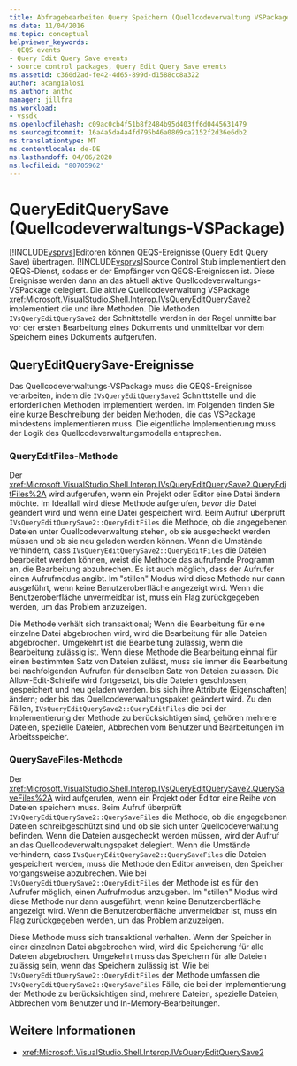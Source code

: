 ```yaml
---
title: Abfragebearbeiten Query Speichern (Quellcodeverwaltung VSPackage) | Microsoft Docs
ms.date: 11/04/2016
ms.topic: conceptual
helpviewer_keywords:
- QEQS events
- Query Edit Query Save events
- source control packages, Query Edit Query Save events
ms.assetid: c360d2ad-fe42-4d65-899d-d1588cc8a322
author: acangialosi
ms.author: anthc
manager: jillfra
ms.workload:
- vssdk
ms.openlocfilehash: c09ac0cb4f51b8f2484b95d403ff6d0445631479
ms.sourcegitcommit: 16a4a5da4a4fd795b46a0869ca2152f2d36e6db2
ms.translationtype: MT
ms.contentlocale: de-DE
ms.lasthandoff: 04/06/2020
ms.locfileid: "80705962"
---
```

# <a name="query-edit-query-save-source-control-vspackage"></a>QueryEditQuerySave (Quellcodeverwaltungs-VSPackage)
[!INCLUDE[vsprvs](../../code-quality/includes/vsprvs_md.md)]Editoren können QEQS-Ereignisse (Query Edit Query Save) übertragen. [!INCLUDE[vsprvs](../../code-quality/includes/vsprvs_md.md)]Source Control Stub implementiert den QEQS-Dienst, sodass er der Empfänger von QEQS-Ereignissen ist. Diese Ereignisse werden dann an das aktuell aktive Quellcodeverwaltungs-VSPackage delegiert. Die aktive Quellcodeverwaltung VSPackage <xref:Microsoft.VisualStudio.Shell.Interop.IVsQueryEditQuerySave2> implementiert die und ihre Methoden. Die Methoden `IVsQueryEditQuerySave2` der Schnittstelle werden in der Regel unmittelbar vor der ersten Bearbeitung eines Dokuments und unmittelbar vor dem Speichern eines Dokuments aufgerufen.

## <a name="queryeditquerysave-events"></a>QueryEditQuerySave-Ereignisse
 Das Quellcodeverwaltungs-VSPackage muss die QEQS-Ereignisse verarbeiten, indem die `IVsQueryEditQuerySave2` Schnittstelle und die erforderlichen Methoden implementiert werden. Im Folgenden finden Sie eine kurze Beschreibung der beiden Methoden, die das VSPackage mindestens implementieren muss. Die eigentliche Implementierung muss der Logik des Quellcodeverwaltungsmodells entsprechen.

### <a name="queryeditfiles-method"></a>QueryEditFiles-Methode
 Der <xref:Microsoft.VisualStudio.Shell.Interop.IVsQueryEditQuerySave2.QueryEditFiles%2A> wird aufgerufen, wenn ein Projekt oder Editor eine Datei ändern möchte. Im Idealfall wird diese Methode aufgerufen, *bevor* die Datei geändert wird und wenn eine Datei gespeichert wird. Beim Aufruf überprüft `IVsQueryEditQuerySave2::QueryEditFiles` die Methode, ob die angegebenen Dateien unter Quellcodeverwaltung stehen, ob sie ausgecheckt werden müssen und ob sie neu geladen werden können. Wenn die Umstände verhindern, dass `IVsQueryEditQuerySave2::QueryEditFiles` die Dateien bearbeitet werden können, weist die Methode das aufrufende Programm an, die Bearbeitung abzubrechen. Es ist auch möglich, dass der Aufrufer einen Aufrufmodus angibt. Im "stillen" Modus wird diese Methode nur dann ausgeführt, wenn keine Benutzeroberfläche angezeigt wird. Wenn die Benutzeroberfläche unvermeidbar ist, muss ein Flag zurückgegeben werden, um das Problem anzuzeigen.

 Die Methode verhält sich transaktional; Wenn die Bearbeitung für eine einzelne Datei abgebrochen wird, wird die Bearbeitung für alle Dateien abgebrochen. Umgekehrt ist die Bearbeitung zulässig, wenn die Bearbeitung zulässig ist. Wenn diese Methode die Bearbeitung einmal für einen bestimmten Satz von Dateien zulässt, muss sie immer die Bearbeitung bei nachfolgenden Aufrufen für denselben Satz von Dateien zulassen. Die Allow-Edit-Schleife wird fortgesetzt, bis die Dateien geschlossen, gespeichert und neu geladen werden. bis sich ihre Attribute (Eigenschaften) ändern; oder bis das Quellcodeverwaltungspaket geändert wird. Zu den Fällen, `IVsQueryEditQuerySave2::QueryEditFiles` die bei der Implementierung der Methode zu berücksichtigen sind, gehören mehrere Dateien, spezielle Dateien, Abbrechen vom Benutzer und Bearbeitungen im Arbeitsspeicher.

### <a name="querysavefiles-method"></a>QuerySaveFiles-Methode
 Der <xref:Microsoft.VisualStudio.Shell.Interop.IVsQueryEditQuerySave2.QuerySaveFiles%2A> wird aufgerufen, wenn ein Projekt oder Editor eine Reihe von Dateien speichern muss. Beim Aufruf überprüft `IVsQueryEditQuerySave2::QuerySaveFiles` die Methode, ob die angegebenen Dateien schreibgeschützt sind und ob sie sich unter Quellcodeverwaltung befinden. Wenn die Dateien ausgecheckt werden müssen, wird der Aufruf an das Quellcodeverwaltungspaket delegiert. Wenn die Umstände verhindern, dass `IVsQueryEditQuerySave2::QuerySaveFiles` die Dateien gespeichert werden, muss die Methode den Editor anweisen, den Speicher vorgangsweise abzubrechen. Wie bei `IVsQueryEditQuerySave2::QueryEditFiles` der Methode ist es für den Aufrufer möglich, einen Aufrufmodus anzugeben. Im "stillen" Modus wird diese Methode nur dann ausgeführt, wenn keine Benutzeroberfläche angezeigt wird. Wenn die Benutzeroberfläche unvermeidbar ist, muss ein Flag zurückgegeben werden, um das Problem anzuzeigen.

 Diese Methode muss sich transaktional verhalten. Wenn der Speicher in einer einzelnen Datei abgebrochen wird, wird die Speicherung für alle Dateien abgebrochen. Umgekehrt muss das Speichern für alle Dateien zulässig sein, wenn das Speichern zulässig ist. Wie bei `IVsQueryEditQuerySave2::QueryEditFiles` der Methode umfassen die `IVsQueryEditQuerySave2::QuerySaveFiles` Fälle, die bei der Implementierung der Methode zu berücksichtigen sind, mehrere Dateien, spezielle Dateien, Abbrechen vom Benutzer und In-Memory-Bearbeitungen.

## <a name="see-also"></a>Weitere Informationen
- <xref:Microsoft.VisualStudio.Shell.Interop.IVsQueryEditQuerySave2>
